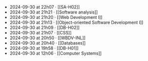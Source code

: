 - 2024-09-30 at 22h07 · [[SA-H02]]
- 2024-09-30 at 21h21 · [[Software analysis]]
- 2024-09-30 at 21h20 · [[Web Development I]]
- 2024-09-30 at 21h13 · [[Object-oriented Software Development I]]
- 2024-09-30 at 21h09 · [[DB-H02]]
- 2024-09-30 at 21h07 · [[CSS]]
- 2024-09-30 at 20h50 · [[WBDV-INL]]
- 2024-09-30 at 20h40 · [[Databases]]
- 2024-09-30 at 19h58 · [[DB-H01]]
- 2024-09-30 at 12h06 · [[Computer Systems]]
